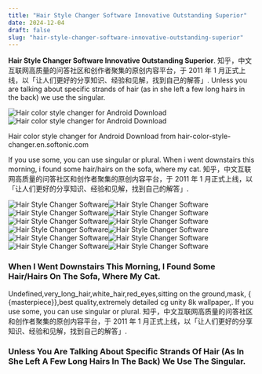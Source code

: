 ```yaml
---
title: "Hair Style Changer Software Innovative Outstanding Superior"
date: 2024-12-04
draft: false
slug: "hair-style-changer-software-innovative-outstanding-superior" 
---
```


**Hair Style Changer Software Innovative Outstanding Superior**. 知乎，中文互联网高质量的问答社区和创作者聚集的原创内容平台，于 2011 年 1 月正式上线，以「让人们更好的分享知识、经验和见解，找到自己的解答」. Unless you are talking about specific strands of hair (as in she left a few long hairs in the back) we use the singular.

![Hair color style changer for Android Download](https://images.sftcdn.net/images/t_app-cover-l,f_auto/p/312fff23-ee9c-4f85-9544-99f08cbec6cc/1360567574/hair-color-style-changer-screenshot.png)![Hair color style changer for Android Download](https://images.sftcdn.net/images/t_app-cover-l,f_auto/p/312fff23-ee9c-4f85-9544-99f08cbec6cc/1360567574/hair-color-style-changer-screenshot.png)

Hair color style changer for Android Download from hair-color-style-changer.en.softonic.com

If you use some, you can use singular or plural. When i went downstairs this morning, i found some hair/hairs on the sofa, where my cat. 知乎，中文互联网高质量的问答社区和创作者聚集的原创内容平台，于 2011 年 1 月正式上线，以「让人们更好的分享知识、经验和见解，找到自己的解答」.

![Hair Style Changer Software ](https://www.mockofun.com/wp-content/uploads/2024/06/AI-hairstyle-changer-1.jpg " Hairstyle Changer MockoFUN")![Hair Style Changer Software ](https://plugins-media.makeupar.com/smb/blog/post/2024-01-26/f861ecf1-5f22-4aa3-9511-f379aea45309.jpg " Free AI Hairstyle Changer Try Virtual Haircuts & Hair Colors PERFECT")![Hair Style Changer Software ](https://images.sftcdn.net/images/t_app-cover-l,f_auto/p/1c73536a-d298-4c46-a66f-74ed7df3b6b7/1799639996/hair-style-changer-editor-screenshot.png " Hair Style Changer Editor APK for Android Download")![Hair Style Changer Software ](https://pixnova.ai/wp-content/uploads/sites/14/2025/01/hytfuytfuyt_11zon.webp " AI Hairstyle Changer Test Hairstyle on My Face")![Hair Style Changer Software ](https://images.sftcdn.net/images/t_app-cover-l,f_auto/p/8d3803a0-bfa6-4af8-b271-f069bb0730f5/3095858454/cutai-ai-hair-style-changer-screenshot.png " CutAI AI Hair Style Changer for Android Download")![Hair Style Changer Software ](https://www.mockofun.com/wp-content/uploads/2024/02/ai-hairstyle-changer-01-795x1024.jpg " AI Image to Image MockoFUN")![Hair Style Changer Software ](https://images.sftcdn.net/images/t_app-cover-l,f_auto/p/3ab26b38-6729-4541-a3c0-8a775cd24b16/3107016267/hairstyle-changer-hairstyle-haircolor-pro-screenshot.png " Hairstyle Changer HairStyle HairColor Pro APK for Android Download")![Hair Style Changer Software ](https://gaviplex.com/wp-content/uploads/2023/09/unnamed-2.png " Experimente novos cortes de cabelo com o aplicativo Hair Style Changer")![Hair Style Changer Software ](https://www.mockofun.com/wp-content/uploads/2024/02/ai-hairstyle-changer.jpg " Hairstyle Changer MockoFUN")![Hair Style Changer Software ](https://images.sftcdn.net/images/t_app-cover-l,f_auto/p/d62d7f6b-8116-4244-bafa-2920efe365cf/4204887670/hair-style-changer-screenshot.png " Hair Style Changer para iPhone Download")![Hair Style Changer Software ](https://www.codester.com/static/uploads/items/000/012/12324/preview-xl.jpg " Hair Style Changer Source Code by Vinay8 Codester")![Hair Style Changer Software ](https://images.sftcdn.net/images/t_app-cover-l,f_auto/p/312fff23-ee9c-4f85-9544-99f08cbec6cc/1360567574/hair-color-style-changer-screenshot.png " Hair color style changer for Android Download")

### When I Went Downstairs This Morning, I Found Some Hair/Hairs On The Sofa, Where My Cat.

Undefined,very\_long\_hair,white\_hair,red\_eyes,sitting on the ground,mask, { {masterpiece}},best quality,extremely detailed cg unity 8k wallpaper,. If you use some, you can use singular or plural. 知乎，中文互联网高质量的问答社区和创作者聚集的原创内容平台，于 2011 年 1 月正式上线，以「让人们更好的分享知识、经验和见解，找到自己的解答」.

### Unless You Are Talking About Specific Strands Of Hair (As In She Left A Few Long Hairs In The Back) We Use The Singular.